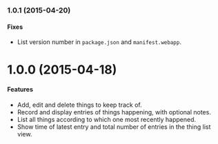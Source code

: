 ### 1.0.1 (2015-04-20)

#### Fixes

- List version number in `package.json` and `manifest.webapp`.

# 1.0.0 (2015-04-18)

#### Features

- Add, edit and delete things to keep track of.
- Record and display entries of things happening, with optional notes.
- List all things according to which one most recently happened.
- Show time of latest entry and total number of entries in the thing list view.
